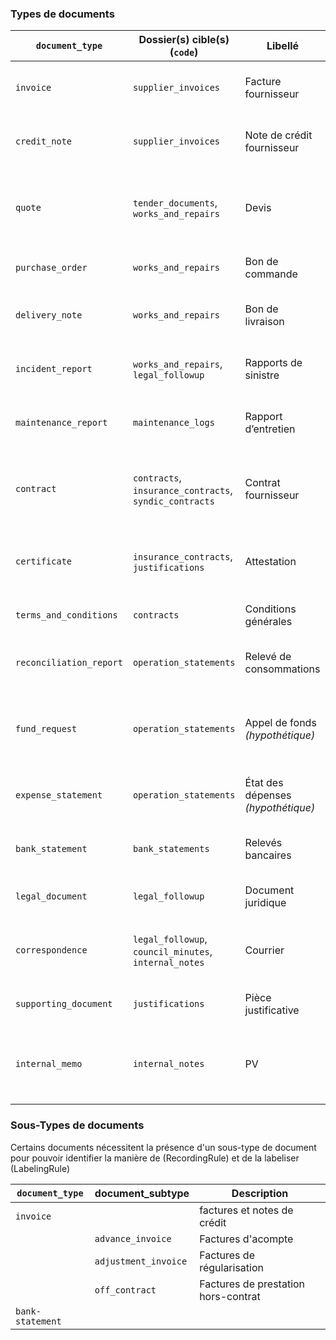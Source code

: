 ### Types de documents

| `document_type`         | Dossier(s) cible(s) (`code`)                           | Libellé                            | Description / Usage                                          |
| ----------------------- | ------------------------------------------------------ | ---------------------------------- | ------------------------------------------------------------ |
| `invoice`               | `supplier_invoices`                                    | Facture fournisseur                | Document comptable à comptabiliser et réconcilier            |
| `credit_note`           | `supplier_invoices`                                    | Note de crédit fournisseur         | Note de crédit liée à une facture précédente                 |
| `quote`                 | `tender_documents`, `works_and_repairs`                | Devis                              | Proposition chiffrée, rattachable à un dossier travaux ou sinistre |
| `purchase_order`        | `works_and_repairs`                                    | Bon de commande                    | Validation d’engagement de dépenses                          |
| `delivery_note`         | `works_and_repairs`                                    | Bon de livraison                   | Justifie qu’un service ou une marchandise a été livré        |
| `incident_report`       | `works_and_repairs`, `legal_followup`                  | Rapports de sinistre               | Document décrivant un problème ou dégât                      |
| `maintenance_report`    | `maintenance_logs`                                     | Rapport d’entretien                | Suivi régulier, ex. extincteurs, ascenseurs                  |
| `contract`              | `contracts`, `insurance_contracts`, `syndic_contracts` | Contrat fournisseur                | Engagement contractuel formel (nettoyage, assurance, etc.)   |
| `certificate`           | `insurance_contracts`, `justifications`                | Attestation                        | Preuve de conformité, certificat de contrôle ou d’assurance  |
| `terms_and_conditions`  | `contracts`                                            | Conditions générales               | Pièce annexe souvent non pertinente                          |
| `reconciliation_report` | `operation_statements`                                 | Relevé de consommations            | Répartition ou données de consommation (eau, gaz…)           |
| `fund_request`          | `operation_statements`                                 | Appel de fonds *(hypothétique)*    | Document sollicitant un paiement d'avance ou une participation |
| `expense_statement`     | `operation_statements`                                 | État des dépenses *(hypothétique)* | Détail ou synthèse des charges engagées                      |
| `bank_statement`        | `bank_statements`                                      | Relevés bancaires                  | Mouvement sur compte bancaire de l’ACP                       |
| `legal_document`        | `legal_followup`                                       | Document juridique                 | Assignation, ordonnance, etc.                                |
| `correspondence`        | `legal_followup`, `council_minutes`, `internal_notes`  | Courrier                           | Message utile, libre ou informatif (sans pièce formelle)     |
| `supporting_document`   | `justifications`                                       | Pièce justificative                | RIB, Kbis, attestation URSSAF, etc.                          |
| `internal_memo`         | `internal_notes`                                       | PV                                 | Notes produites par l'application ou une personne de l'équipe |



### Sous-Types de documents

Certains documents nécessitent la présence d'un sous-type de document pour pouvoir identifier la manière de (RecordingRule) et de la labeliser (LabelingRule)

| `document_type`  | document_subtype     | Description                         |
| ---------------- | -------------------- | ----------------------------------- |
| `invoice`        |                      | factures et notes de crédit         |
|                  | `advance_invoice`    | Factures d'acompte                  |
|                  | `adjustment_invoice` | Factures de régularisation          |
|                  | `off_contract`       | Factures de prestation hors-contrat |
| `bank-statement` |                      |                                     |

